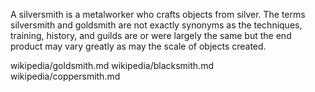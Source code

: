 A silversmith is a metalworker who crafts objects from silver. The terms silversmith and goldsmith are not exactly synonyms as the techniques, training, history, and guilds are or were largely the same but the end product may vary greatly as may the scale of objects created.

wikipedia/goldsmith.md
wikipedia/blacksmith.md
wikipedia/coppersmith.md
